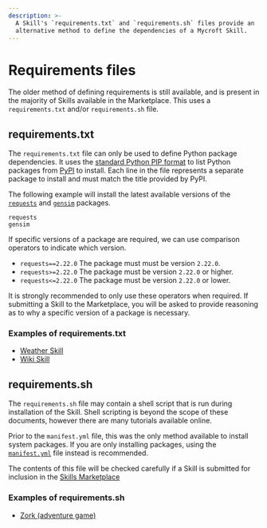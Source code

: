 ```yaml
---
description: >-
  A Skill's `requirements.txt` and `requirements.sh` files provide an
  alternative method to define the dependencies of a Mycroft Skill.
---
```


# Requirements files

The older method of defining requirements is still available, and is present in the majority of Skills available in the Marketplace. This uses a `requirements.txt` and/or `requirements.sh` file.

## requirements.txt

The `requirements.txt` file can only be used to define Python package dependencies. It uses the [standard Python PIP format](https://pip.readthedocs.io/en/1.1/requirements.html) to list Python packages from [PyPI](https://pypi.org/) to install. Each line in the file represents a separate package to install and must match the title provided by PyPI.

The following example will install the latest available versions of the [`requests`](https://pypi.org/project/requests/) and [`gensim`](https://pypi.org/project/gensim/) packages.

```text
requests
gensim
```

If specific versions of a package are required, we can use comparison operators to indicate which version.

* `requests==2.22.0` The package must must be version `2.22.0`.
* `requests>=2.22.0` The package must be version `2.22.0` or higher.
* `requests<=2.22.0` The package must be version `2.22.0` or lower.

It is strongly recommended to only use these operators when required. If submitting a Skill to the Marketplace, you will be asked to provide reasoning as to why a specific version of a package is necessary.

### Examples of requirements.txt

* [Weather Skill](https://github.com/MycroftAI/skill-weather/blob/19.08/requirements.txt)
* [Wiki Skill](https://github.com/MycroftAI/skill-wiki/blob/19.08/requirements.txt)

## requirements.sh

The `requirements.sh` file may contain a shell script that is run during installation of the Skill. Shell scripting is beyond the scope of these documents, however there are many tutorials available online.

Prior to the `manifest.yml` file, this was the only method available to install system packages. If you are only installing packages, using the [`manifest.yml`](manifest-yml.md) file instead is recommended.

The contents of this file will be checked carefully if a Skill is submitted for inclusion in the [Skills Marketplace](https://market.mycroft.ai)

### Examples of requirements.sh

* [Zork \(adventure game\)](https://github.com/forslund/white-house-adventure/blob/6eba5df187bc8a7735b05e93a28a6390b8c6f40c/requirements.sh)
